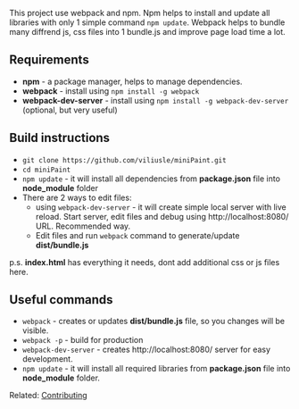 This project use webpack and npm. Npm helps to install and update all libraries with only 1 simple command `npm update`. Webpack helps to bundle many diffrend js, css files into 1 bundle.js and improve page load time a lot.

## Requirements

- **npm** - a package manager, helps to manage dependencies.
- **webpack** - install using `npm install -g webpack`
- **webpack-dev-server** - install using `npm install -g webpack-dev-server` (optional, but very useful)

## Build instructions

- `git clone https://github.com/viliusle/miniPaint.git`
- `cd miniPaint`
- `npm update` - it will install all dependencies from **package.json** file into **node_module** folder
- There are 2 ways to edit files:
  - using `webpack-dev-server` - it will create simple local server with live reload. Start server, edit files and debug using http://localhost:8080/ URL. Recommended way.
  - Edit files and run `webpack` command to generate/update **dist/bundle.js**

p.s. **index.html** has everything it needs, dont add additional css or js files here.

## Useful commands

- `webpack` - creates or updates **dist/bundle.js** file, so you changes will be visible.
- `webpack -p` - build for production
- `webpack-dev-server` - creates http://localhost:8080/ server for easy development.
- `npm update` - it will install all required libraries from **package.json** file into **node_module** folder.

Related: [Contributing](/viliusle/miniPaint/wiki/Contributing)